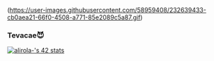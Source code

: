 (https://user-images.githubusercontent.com/58959408/232639433-cb0aea21-66f0-4508-a771-85e2089c5a87.gif)
### Tevacae😈
[![alirola-'s 42 stats](https://badge.mediaplus.ma/greenbinary/alirola-?1337Badge=off&UM6P=off)](https://github.com/oakoudad/badge42)
